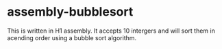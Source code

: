 # assembly-bubblesort
This is written in H1 assembly. It accepts 10 intergers and will sort them in acending order using a bubble sort algorithm.
